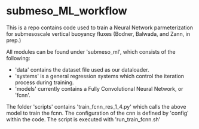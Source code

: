 # submeso_ML_workflow
This is a repo contains code used to train a Neural Network parmeterization for submesoscale vertical buoyancy fluxes (Bodner, Balwada, and Zann, in prep.)

All modules can be found under 'submeso_ml', which consists of the following:
* 'data' contains the dataset file used as our dataloader.
* 'systems' is a general regression systems which control the iteration process during training.
* 'models' currently contains a Fully Convolutional Neural Network, or 'fcnn'.

The folder 'scripts' contains 'train_fcnn_res_1_4.py' which calls the above model to train the fcnn. The configuration of the cnn is defined by 'config' within the code. The script is executed with 'run_train_fcnn.sh'
